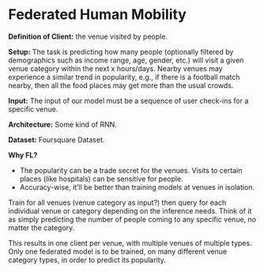 # Federated Human Mobility

**Definition of Client:** the venue visited by people.

**Setup:** The task is predicting how many people (optionally filtered by demographics such
as income range, age, gender, etc.) will visit a given venue category within the next x
hours/days. Nearby venues may experience a similar trend in popularity, e.g., if there is a
football match nearby, then all the food places may get more than the usual crowds.

**Input:** The input of our model must be a sequence of user check-ins for a specific venue.

**Architecture:** Some kind of RNN.

**Dataset:** Foursquare Dataset.

**Why FL?**
- The popularity can be a trade secret for the venues. Visits to certain places (like
hospitals) can be sensitive for people.
- Accuracy-wise, it’ll be better than training models at venues in isolation.

Train for all venues (venue category as input?) then query for each individual venue or
category depending on the inference needs. Think of it as simply predicting the number of
people coming to any specific venue, no matter the category.

This results in one client per venue, with multiple venues of multiple types.
Only one federated model is to be trained, on many different venue category types,
in order to predict its popularity.
